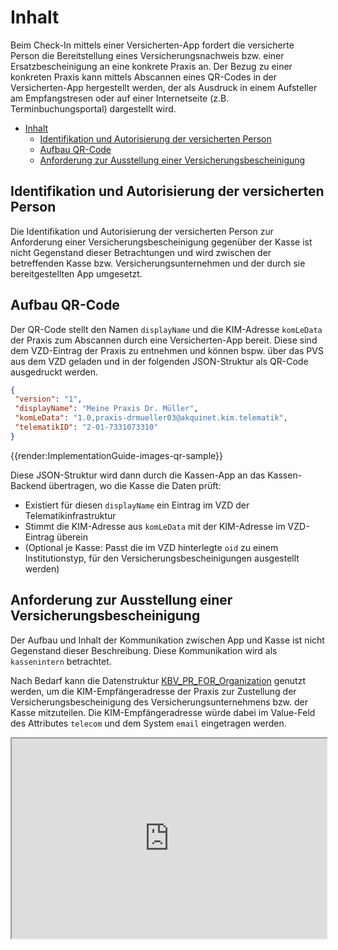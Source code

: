 # Inhalt

Beim Check-In mittels einer Versicherten-App fordert die versicherte Person die Bereitstellung eines Versicherungsnachweis bzw. einer Ersatzbescheinigung an eine konkrete Praxis an. Der Bezug zu einer konkreten Praxis kann mittels Abscannen eines QR-Codes in der Versicherten-App hergestellt werden, der als Ausdruck in einem Aufsteller am Empfangstresen oder auf einer Internetseite (z.B. Terminbuchungsportal) dargestellt wird.

- [Inhalt](#inhalt)
  - [Identifikation und Autorisierung der versicherten Person](#identifikation-und-autorisierung-der-versicherten-person)
  - [Aufbau QR-Code](#aufbau-qr-code)
  - [Anforderung zur Ausstellung einer Versicherungsbescheinigung](#anforderung-zur-ausstellung-einer-versicherungsbescheinigung)

## Identifikation und Autorisierung der versicherten Person

Die Identifikation und Autorisierung der versicherten Person zur Anforderung einer Versicherungsbescheinigung gegenüber der Kasse ist nicht Gegenstand dieser Betrachtungen und wird zwischen der betreffenden Kasse bzw. Versicherungsunternehmen und der durch sie bereitgestellten App umgesetzt.

## Aufbau QR-Code

Der QR-Code stellt den Namen `displayName` und die KIM-Adresse `komLeData` der Praxis zum Abscannen durch eine Versicherten-App bereit.
Diese sind dem VZD-Eintrag der Praxis zu entnehmen und können bspw. über das PVS aus dem VZD geladen und in der folgenden JSON-Struktur als QR-Code ausgedruckt werden.

```json
{
 "version": "1",
 "displayName": "Meine Praxis Dr. Müller",
 "komLeData": "1.0,praxis-drmueller03@akquinet.kim.telematik",
 "telematikID": "2-01-7331073310"
}
```
<!--- generated at https://qr.io/ -->
{{render:ImplementationGuide-images-qr-sample}}

Diese JSON-Struktur wird dann durch die Kassen-App an das Kassen-Backend übertragen, wo die Kasse die Daten prüft:

- Existiert für diesen `displayName` ein Eintrag im VZD der Telematikinfrastruktur
- Stimmt die KIM-Adresse aus `komLeData` mit der KIM-Adresse im VZD-Eintrag überein
- (Optional je Kasse: Passt die im VZD hinterlegte `oid` zu einem Institutionstyp, für den Versicherungsbescheinigungen ausgestellt werden)

## Anforderung zur Ausstellung einer Versicherungsbescheinigung

Der Aufbau und Inhalt der Kommunikation zwischen App und Kasse ist nicht Gegenstand dieser Beschreibung.
Diese Kommunikation wird als `kassenintern` betrachtet.

Nach Bedarf kann die Datenstruktur [KBV_PR_FOR_Organization](https://simplifier.net/for/kbvprfororganization "KBV formularübergreifende Festlegungen") genutzt werden, um die KIM-Empfängeradresse der Praxis zur Zustellung der Versicherungsbescheinigung des Versicherungsunternehmens bzw. der Kasse mitzuteilen.
Die KIM-Empfängeradresse würde dabei im Value-Feld des Attributes `telecom` und dem System `email` eingetragen werden.

<iframe src="https://www.simplifier.net/embed/render?id=for/kbvprfororganization" style="width: 100%;height: 320px;"></iframe>
